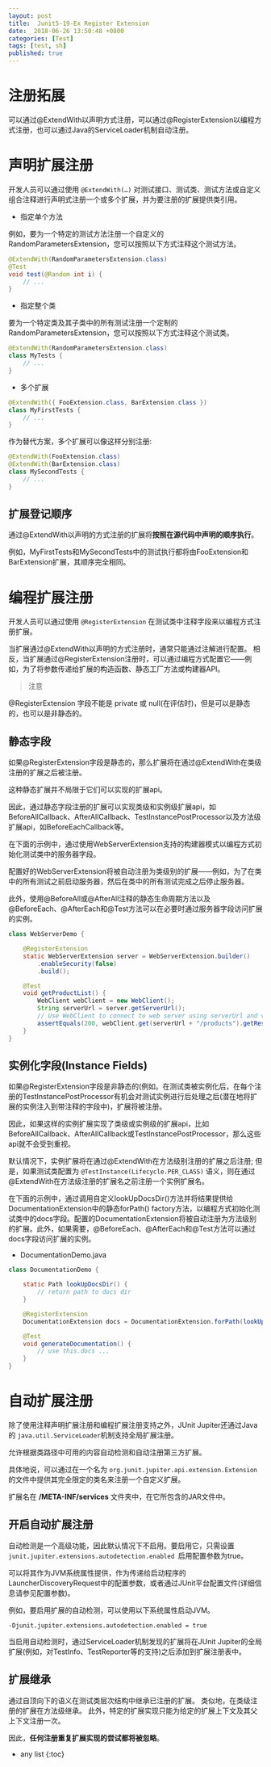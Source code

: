 ```yaml
---
layout: post
title:  Junit5-19-Ex Register Extension
date:  2018-06-26 13:50:48 +0800
categories: [Test]
tags: [test, sh]
published: true
---
```


# 注册拓展

可以通过@ExtendWith以声明方式注册，可以通过@RegisterExtension以编程方式注册，也可以通过Java的ServiceLoader机制自动注册。

# 声明扩展注册

开发人员可以通过使用 `@ExtendWith(…)` 对测试接口、测试类、测试方法或自定义组合注释进行声明式注册一个或多个扩展，并为要注册的扩展提供类引用。

- 指定单个方法

例如，要为一个特定的测试方法注册一个自定义的 RandomParametersExtension，您可以按照以下方式注释这个测试方法。

```java
@ExtendWith(RandomParametersExtension.class)
@Test
void test(@Random int i) {
    // ...
}
```

- 指定整个类

要为一个特定类及其子类中的所有测试注册一个定制的RandomParametersExtension，您可以按照以下方式注释这个测试类。

```java
@ExtendWith(RandomParametersExtension.class)
class MyTests {
    // ...
}
```

- 多个扩展

```java
@ExtendWith({ FooExtension.class, BarExtension.class })
class MyFirstTests {
    // ...
}
```

作为替代方案，多个扩展可以像这样分别注册:

```java
@ExtendWith(FooExtension.class)
@ExtendWith(BarExtension.class)
class MySecondTests {
    // ...
}
```

## 扩展登记顺序

通过@ExtendWith以声明的方式注册的扩展将**按照在源代码中声明的顺序执行**。

例如，MyFirstTests和MySecondTests中的测试执行都将由FooExtension和BarExtension扩展，其顺序完全相同。

# 编程扩展注册

开发人员可以通过使用 `@RegisterExtension` 在测试类中注释字段来以编程方式注册扩展。

当扩展通过@ExtendWith以声明的方式注册时，通常只能通过注解进行配置。
相反，当扩展通过@RegisterExtension注册时，可以通过编程方式配置它——例如，为了将参数传递给扩展的构造函数、静态工厂方法或构建器API。

> 注意

@RegisterExtension 字段不能是 private 或 null(在评估时)，但是可以是静态的，也可以是非静态的。

## 静态字段

如果@RegisterExtension字段是静态的，那么扩展将在通过@ExtendWith在类级注册的扩展之后被注册。

这种静态扩展并不局限于它们可以实现的扩展api。

因此，通过静态字段注册的扩展可以实现类级和实例级扩展api，如BeforeAllCallback、AfterAllCallback、TestInstancePostProcessor以及方法级扩展api，如BeforeEachCallback等。

在下面的示例中，通过使用WebServerExtension支持的构建器模式以编程方式初始化测试类中的服务器字段。

配置好的WebServerExtension将被自动注册为类级别的扩展——例如，为了在类中的所有测试之前启动服务器，然后在类中的所有测试完成之后停止服务器。

此外，使用@BeforeAll或@AfterAll注释的静态生命周期方法以及@BeforeEach、@AfterEach和@Test方法可以在必要时通过服务器字段访问扩展的实例。

```java
class WebServerDemo {

    @RegisterExtension
    static WebServerExtension server = WebServerExtension.builder()
        .enableSecurity(false)
        .build();

    @Test
    void getProductList() {
        WebClient webClient = new WebClient();
        String serverUrl = server.getServerUrl();
        // Use WebClient to connect to web server using serverUrl and verify response
        assertEquals(200, webClient.get(serverUrl + "/products").getResponseStatus());
    }
}
```

## 实例化字段(Instance Fields)

如果@RegisterExtension字段是非静态的(例如。在测试类被实例化后，在每个注册的TestInstancePostProcessor有机会对测试实例进行后处理之后(潜在地将扩展的实例注入到带注释的字段中)，扩展将被注册。

因此，如果这样的实例扩展实现了类级或实例级的扩展api，比如BeforeAllCallback、AfterAllCallback或TestInstancePostProcessor，那么这些api就不会受到重视。

默认情况下，实例扩展将在通过@ExtendWith在方法级别注册的扩展之后注册;
但是，如果测试类配置为 `@TestInstance(Lifecycle.PER_CLASS)` 语义，则在通过@ExtendWith在方法级注册的扩展名之前注册一个实例扩展名。

在下面的示例中，通过调用自定义lookUpDocsDir()方法并将结果提供给DocumentationExtension中的静态forPath() factory方法，以编程方式初始化测试类中的docs字段。配置的DocumentationExtension将被自动注册为方法级别的扩展。此外，如果需要，@BeforeEach、@AfterEach和@Test方法可以通过docs字段访问扩展的实例。

- DocumentationDemo.java

```java
class DocumentationDemo {

    static Path lookUpDocsDir() {
        // return path to docs dir
    }

    @RegisterExtension
    DocumentationExtension docs = DocumentationExtension.forPath(lookUpDocsDir());

    @Test
    void generateDocumentation() {
        // use this.docs ...
    }
}
```

# 自动扩展注册

除了使用注释声明扩展注册和编程扩展注册支持之外，JUnit Jupiter还通过Java的 `java.util.ServiceLoader`机制支持全局扩展注册。

允许根据类路径中可用的内容自动检测和自动注册第三方扩展。

具体地说，可以通过在一个名为 `org.junit.jupiter.api.extension.Extension` 的文件中提供其完全限定的类名来注册一个自定义扩展。

扩展名在 **/META-INF/services** 文件夹中，在它所包含的JAR文件中。

## 开启自动扩展注册

自动检测是一个高级功能，因此默认情况下不启用。要启用它，只需设置 `junit.jupiter.extensions.autodetection.enabled `启用配置参数为true。

可以将其作为JVM系统属性提供，作为传递给启动程序的LauncherDiscoveryRequest中的配置参数，或者通过JUnit平台配置文件(详细信息请参见配置参数)。

例如，要启用扩展的自动检测，可以使用以下系统属性启动JVM。

```
-Djunit.jupiter.extensions.autodetection.enabled = true
```

当启用自动检测时，通过ServiceLoader机制发现的扩展将在JUnit Jupiter的全局扩展(例如，对TestInfo、TestReporter等的支持)之后添加到扩展注册表中。

## 扩展继承

通过自顶向下的语义在测试类层次结构中继承已注册的扩展。
类似地，在类级注册的扩展在方法级继承。
此外，特定的扩展实现只能为给定的扩展上下文及其父上下文注册一次。

因此，**任何注册重复扩展实现的尝试都将被忽略**。

* any list
{:toc}